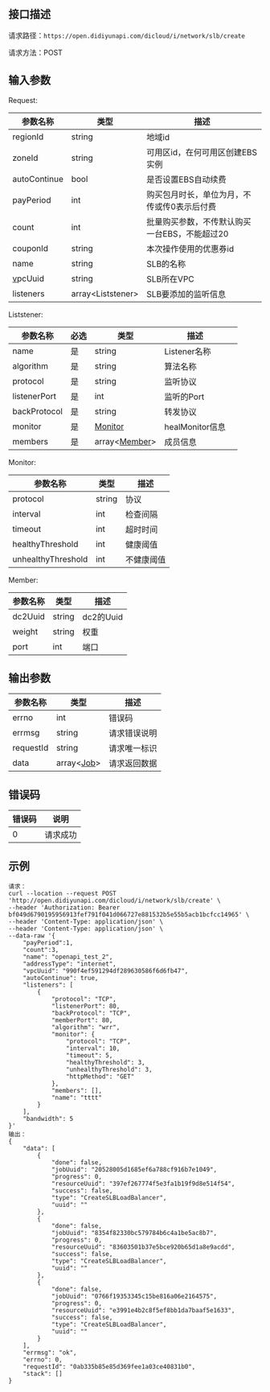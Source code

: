 ## 接口描述

请求路径：`https://open.didiyunapi.com/dicloud/i/network/slb/create`

请求方法：POST

## 输入参数

<span id="Request"></span>
Request:

| 参数名称                    | 类型                | 描述                                          |
| --------------------------- | ------------------- | --------------------------------------------- |
| regionId                    | string              | 地域id                                        |
| zoneId                      | string              | 可用区id，在何可用区创建EBS实例               |
| autoContinue                | bool                | 是否设置EBS自动续费                           |
| payPeriod                   | int                 | 购买包月时长，单位为月，不传或传0表示后付费   |
| count                       | int                 | 批量购买参数，不传默认购买一台EBS，不能超过20 |
| couponId                    | string              | 本次操作使用的优惠券id                        |
| name                        | string              | SLB的名称                                     |
| [v](http://dc2.name/)pcUuid | string              | SLB所在VPC                                    |
| listeners                   | array\<Liststener\> | SLB要添加的监听信息                           |

<span id="Liststener"></span>
Liststener:

| 参数名称     | 必选 | 类型                       | 描述            |      |
| ------------ | ---- | -------------------------- | --------------- | ---- |
| name         | 是   | string                     | Listener名称    |      |
| algorithm    | 是   | string                     | 算法名称        |      |
| protocol     | 是   | string                     | 监听协议        |      |
| listenerPort | 是   | int                        | 监听的Port      |      |
| backProtocol | 是   | string                     | 转发协议        |      |
| monitor      | 是   | [Monitor](#Monitor)        | healMonitor信息 |      |
| members      | 是   | array\<[Member](#Member)\> | 成员信息        |      |

<span id="Monitor"></span>
Monitor:

| 参数名称           | 类型   | 描述       |
| ------------------ | ------ | ---------- |
| protocol           | string | 协议       |
| interval` `        | int    | 检查间隔   |
| timeout            | int    | 超时时间   |
| healthyThreshold   | int    | 健康阈值   |
| unhealthyThreshold | int    | 不健康阈值 |

<span id="Member"></span>
Member:

| 参数名称 | 类型   | 描述      |
| -------- | ------ | --------- |
| dc2Uuid  | string | dc2的Uuid |
| weight   | string | 权重      |
| port     | int    | 端口      |

## 

## 输出参数

| 参数名称  | 类型                                                         | 描述         |
| --------- | ------------------------------------------------------------ | ------------ |
| errno     | int                                                          | 错误码       |
| errmsg    | string                                                       | 请求错误说明 |
| requestId | string                                                       | 请求唯一标识 |
| data      | array<[Job](/static/docs-content/products/通用响应结构.md#Job)> | 请求返回数据 |


## 错误码

| 错误码 | 说明     |
| ------ | -------- |
| 0      | 请求成功 |

## 示例

```
请求：
curl --location --request POST 'http://open.didiyunapi.com/dicloud/i/network/slb/create' \
--header 'Authorization: Bearer bf049d6790195956913fef791f041d066727e881532b5e55b5acb1bcfcc14965' \
--header 'Content-Type: application/json' \
--header 'Content-Type: application/json' \
--data-raw '{
    "payPeriod":1,
    "count":3,
    "name": "openapi_test_2",
    "addressType": "internet",
    "vpcUuid": "990f4ef591294df289630586f6d6fb47",
    "autoContinue": true,
    "listeners": [
        {
            "protocol": "TCP",
            "listenerPort": 80,
            "backProtocol": "TCP",
            "memberPort": 80,
            "algorithm": "wrr",
            "monitor": {
                "protocol": "TCP",
                "interval": 10,
                "timeout": 5,
                "healthyThreshold": 3,
                "unhealthyThreshold": 3,
                "httpMethod": "GET"
            },
            "members": [],
            "name": "tttt"
        }
    ],
    "bandwidth": 5
}'
输出：
{
    "data": [
        {
            "done": false,
            "jobUuid": "20528005d1685ef6a788cf916b7e1049",
            "progress": 0,
            "resourceUuid": "397ef267774f5e3fa1b19f9d8e514f54",
            "success": false,
            "type": "CreateSLBLoadBalancer",
            "uuid": ""
        },
        {
            "done": false,
            "jobUuid": "8354f82330bc579784b6c4a1be5ac8b7",
            "progress": 0,
            "resourceUuid": "83603501b37e5bce920b65d1a8e9acdd",
            "success": false,
            "type": "CreateSLBLoadBalancer",
            "uuid": ""
        },
        {
            "done": false,
            "jobUuid": "0766f19353345c15be816a06e2164575",
            "progress": 0,
            "resourceUuid": "e3991e4b2c8f5ef8bb1da7baaf5e1633",
            "success": false,
            "type": "CreateSLBLoadBalancer",
            "uuid": ""
        }
    ],
    "errmsg": "ok",
    "errno": 0,
    "requestId": "0ab335b85e85d369fee1a03ce40831b0",
    "stack": []
}
```